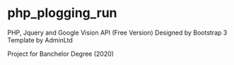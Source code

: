 # php_plogging_run
PHP, Jquery and Google Vision API (Free Version) Designed by Bootstrap 3
Template by AdminLtd

Project for Banchelor Degree (2020)
